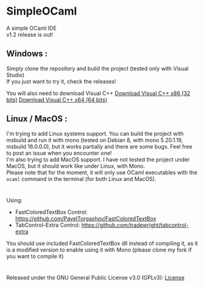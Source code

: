 # SimpleOCaml
A simple OCaml IDE  
v1.2 release is out!  
## Windows :
Simply clone the repository and build the project (tested only with Visual Studio)  
If you just want to try it, check the releases!

You will also need to download Visual C++
[Download Visual C++ x86 (32 bits)](https://aka.ms/vs/16/release/vc_redist.x86.exe)
[Download Visual C++ x64 (64 bits)](https://aka.ms/vs/16/release/vc_redist.x64.exe)
  
## Linux / MacOS :
I'm trying to add Linux systems support. You can build the project with msbuild and run it with mono (tested on Debian 8, with mono 5.20.1.19, msbuild 16.0.0.0), but it works partially and there are some bugs. Feel free to post an issue when you encounter one!  
I'm also trying to add MacOS support. I have not tested the project under MacOS, but it should work like under Linux, with Mono.  
Please note that for the moment, it will only use OCaml executables with the `ocaml` command in the terminal (for both Linux and MacOS).  
#
Using:  
* FastColoredTextBox Control: https://github.com/PavelTorgashov/FastColoredTextBox  
* TabControl-Extra Control: https://github.com/tradewright/tabcontrol-extra  
  
You should use included FastColoredTextBox dll instead of compiling it, as it is a modified version to enable using it with Mono (please clone my fork if you want to compile it)  
#
Released under the GNU General Public License v3.0 (GPLv3): [License](https://github.com/gmattis/simpleOcaml/blob/master/LICENSE)
